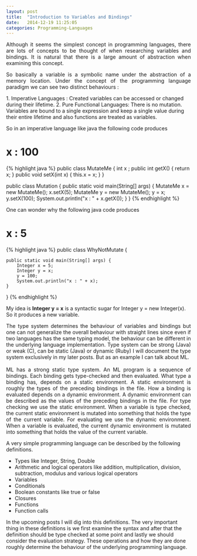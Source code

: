 ```yaml
---
layout: post
title:  "Introduction to Variables and Bindings"
date:   2014-12-19 11:25:05
categories: Programming-Languages
---
```

<p align="justify">
Although it seems the simplest concept in programming languages, there are lots of concepts to be thought of when researching variables and bindings. 
It is natural that there is a large amount of abstraction when examining this concept.</p>
<p align="justify">
So basically a variable is a symbolic name under the abstraction of a memory location. 
Under the concept of the programming language paradigm we can see two distinct behaviours :

</p>
1. Imperative Languages : Created variables can be accessed or changed during their lifetime.
2. Pure Functional Languages: There is no mutation. Variables are bound to a single expression 
and keep a single value during their entire lifetime and also functions are treated as variables.

So in an imperative language like java the following code produces 

# x : 100 #

{% highlight java %}
public class MutateMe {
	int x ;
	public int getX() {
		return x;
	}
	public void setX(int x) {
		this.x = x;
	}
}

public class Mutation {
	public static void main(String[] args) {
		MutateMe x = new MutateMe();
		x.setX(5);
		MutateMe y = new MutateMe();
		y = x;
		y.setX(100);
		System.out.println("x : " + x.getX());
	}
}
{% endhighlight %}

One can wonder why the following java code produces 

# x : 5 #

{% highlight java %}
public class WhyNotMutate {

	public static void main(String[] args) {
		Integer x = 5;
		Integer y = x;
		y = 100;
		System.out.println("x : " + x);
	}
}
{% endhighlight %}

My idea is **Integer y = x** is a syntactic sugar for Integer y = new Integer(x). So it produces a new variable.

<p align="justify">
The type system determines the behaviour of variables and bindings but one can not generalize the overall
behaviour with straight lines since even if two languages has the same typing model, the behaviour can 
be different in the underlying language implementation.
Type system can be strong (Java) or weak (C), can be static (Java) or dynamic (Ruby)
I will document the type system exclusively
in my later posts. But as an example I can talk about ML.
<br><br>
ML has a strong static type system. An ML program is a sequence of bindings. Each binding gets type-checked and then evaluated. 
What type a binding has, depends on a static environment. A static environment is roughly the types of the preceding bindings in the file.
How a binding is evaluated depends on a dynamic environment. A dynamic environment can be described as the values of the preceding bindings in the file.
For type checking we use the static environment. When a variable is type checked, the current static environment is mutated into something that holds the type of the current variable.
For evaluating we use the dynamic environment. When a variable is evaluated, the current dynamic environment is mutated into something that holds the value of the current variable. 
</p>

A very simple programming language can be described by the following definitions.

* Types like Integer, String, Double
* Arithmetic and logical operators like addition, multiplication, division, subtraction, modulus and various logical operators
* Variables
* Conditionals 
* Boolean constants like true or false
* Closures
* Functions
* Function calls

In the upcoming posts I will dig into this definitions. The very important thing in these definitions is we first examine the syntax and 
after that the definition should be type checked at some point and lastly we should consider the evaluation strategy.
These operations and how they are done roughly determine the behaviour of the underlying programming language.


